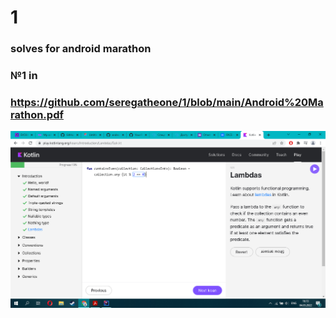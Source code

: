 # 1

### solves for android marathon 
### №1 in
### https://github.com/seregatheone/1/blob/main/Android%20Marathon.pdf

![markdown logo](изображение_2022-03-04_161940.png)
